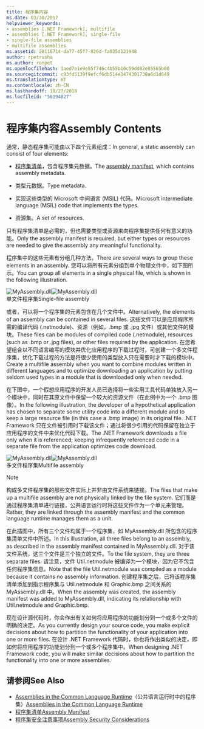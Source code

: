 ```yaml
---
title: 程序集内容
ms.date: 03/30/2017
helpviewer_keywords:
- assemblies [.NET Framework], multifile
- assemblies [.NET Framework], single-file
- single-file assemblies
- multifile assemblies
ms.assetid: 28116714-da77-45f7-826d-fa035d121948
author: rpetrusha
ms.author: ronpet
ms.openlocfilehash: 1aed7e1e9e85f746c4b55b10c59dd82e85565b00
ms.sourcegitcommit: c93fd5139f9efcf6db514e3474301738a6d1d649
ms.translationtype: HT
ms.contentlocale: zh-CN
ms.lasthandoff: 10/27/2018
ms.locfileid: "50194827"
---
```

# <a name="assembly-contents"></a><span data-ttu-id="97ced-102">程序集内容</span><span class="sxs-lookup"><span data-stu-id="97ced-102">Assembly Contents</span></span>
<span data-ttu-id="97ced-103">通常，静态程序集可能由以下四个元素组成：</span><span class="sxs-lookup"><span data-stu-id="97ced-103">In general, a static assembly can consist of four elements:</span></span>  
  
-   <span data-ttu-id="97ced-104">[程序集清单](../../../docs/framework/app-domains/assembly-manifest.md)，包含程序集元数据。</span><span class="sxs-lookup"><span data-stu-id="97ced-104">The [assembly manifest](../../../docs/framework/app-domains/assembly-manifest.md), which contains assembly metadata.</span></span>  
  
-   <span data-ttu-id="97ced-105">类型元数据。</span><span class="sxs-lookup"><span data-stu-id="97ced-105">Type metadata.</span></span>  
  
-   <span data-ttu-id="97ced-106">实现这些类型的 Microsoft 中间语言 (MSIL) 代码。</span><span class="sxs-lookup"><span data-stu-id="97ced-106">Microsoft intermediate language (MSIL) code that implements the types.</span></span>  
  
-   <span data-ttu-id="97ced-107">资源集。</span><span class="sxs-lookup"><span data-stu-id="97ced-107">A set of resources.</span></span>  
  
 <span data-ttu-id="97ced-108">只有程序集清单是必需的，但也需要类型或资源来向程序集提供任何有意义的功能。</span><span class="sxs-lookup"><span data-stu-id="97ced-108">Only the assembly manifest is required, but either types or resources are needed to give the assembly any meaningful functionality.</span></span>  
  
 <span data-ttu-id="97ced-109">程序集中的这些元素有分组几种方法。</span><span class="sxs-lookup"><span data-stu-id="97ced-109">There are several ways to group these elements in an assembly.</span></span> <span data-ttu-id="97ced-110">您可以将所有元素分组到单个物理文件中，如下图所示。</span><span class="sxs-lookup"><span data-stu-id="97ced-110">You can group all elements in a single physical file, which is shown in the following illustration.</span></span>  
  
 <span data-ttu-id="97ced-111">![MyAssembly.dll](../../../docs/framework/app-domains/media/assemblyover1.gif "assemblyover1")</span><span class="sxs-lookup"><span data-stu-id="97ced-111">![MyAssembly.dll](../../../docs/framework/app-domains/media/assemblyover1.gif "assemblyover1")</span></span>  
<span data-ttu-id="97ced-112">单文件程序集</span><span class="sxs-lookup"><span data-stu-id="97ced-112">Single-file assembly</span></span>  
  
 <span data-ttu-id="97ced-113">或者，可以将一个程序集的元素包含在几个文件中。</span><span class="sxs-lookup"><span data-stu-id="97ced-113">Alternatively, the elements of an assembly can be contained in several files.</span></span> <span data-ttu-id="97ced-114">这些文件可以是应用程序所需的编译代码 (.netmodule)、资源（例如，.bmp 或 .jpg 文件）或其他文件的模块。</span><span class="sxs-lookup"><span data-stu-id="97ced-114">These files can be modules of compiled code (.netmodule), resources (such as .bmp or .jpg files), or other files required by the application.</span></span> <span data-ttu-id="97ced-115">在您希望组合以不同语言编写的模块并优化应用程序的下载过程时，可创建一个多文件程序集，优化下载过程的方法是将很少使用的类型放入只在需要时才下载的模块中。</span><span class="sxs-lookup"><span data-stu-id="97ced-115">Create a multifile assembly when you want to combine modules written in different languages and to optimize downloading an application by putting seldom used types in a module that is downloaded only when needed.</span></span>  
  
 <span data-ttu-id="97ced-116">在下图中，一个假想应用程序的开发人员已选择将一些实用工具代码单独放入另一个模块中，同时在其原文件中保留一个较大的资源文件（在此例中为一个 .bmp 图像）。</span><span class="sxs-lookup"><span data-stu-id="97ced-116">In the following illustration, the developer of a hypothetical application has chosen to separate some utility code into a different module and to keep a large resource file (in this case a .bmp image) in its original file.</span></span> <span data-ttu-id="97ced-117">.NET Framework 只在文件被引用时下载该文件；通过将很少引用的代码保留在独立于应用程序的文件中来优化代码下载。</span><span class="sxs-lookup"><span data-stu-id="97ced-117">The .NET Framework downloads a file only when it is referenced; keeping infrequently referenced code in a separate file from the application optimizes code download.</span></span>  
  
 <span data-ttu-id="97ced-118">![MyAssembly.dll](../../../docs/framework/app-domains/media/assemblyover2.gif "assemblyover2")</span><span class="sxs-lookup"><span data-stu-id="97ced-118">![MyAssembly.dll](../../../docs/framework/app-domains/media/assemblyover2.gif "assemblyover2")</span></span>  
<span data-ttu-id="97ced-119">多文件程序集</span><span class="sxs-lookup"><span data-stu-id="97ced-119">Multifile assembly</span></span>  
  
> [!NOTE]
>  <span data-ttu-id="97ced-120">构成多文件程序集的那些文件实际上并非由文件系统来链接。</span><span class="sxs-lookup"><span data-stu-id="97ced-120">The files that make up a multifile assembly are not physically linked by the file system.</span></span> <span data-ttu-id="97ced-121">它们而是通过程序集清单进行链接，公共语言运行时将这些文件作为一个单元来管理。</span><span class="sxs-lookup"><span data-stu-id="97ced-121">Rather, they are linked through the assembly manifest and the common language runtime manages them as a unit.</span></span>  
  
 <span data-ttu-id="97ced-122">在此插图中，所有三个文件均属于一个程序集，如 MyAssembly.dll 所包含的程序集清单文件中所述。</span><span class="sxs-lookup"><span data-stu-id="97ced-122">In this illustration, all three files belong to an assembly, as described in the assembly manifest contained in MyAssembly.dll.</span></span> <span data-ttu-id="97ced-123">对于该文件系统，这三个文件是三个独立的文件。</span><span class="sxs-lookup"><span data-stu-id="97ced-123">To the file system, they are three separate files.</span></span> <span data-ttu-id="97ced-124">请注意，文件 Util.netmodule 被编译为一个模块，因为它不包含任何程序集信息。</span><span class="sxs-lookup"><span data-stu-id="97ced-124">Note that the file Util.netmodule was compiled as a module because it contains no assembly information.</span></span> <span data-ttu-id="97ced-125">创建程序集之后，已将该程序集清单添加到指示程序集与 Util.netmodule 和 Graphic.bmp 之间关系的 MyAssembly.dll 中。</span><span class="sxs-lookup"><span data-stu-id="97ced-125">When the assembly was created, the assembly manifest was added to MyAssembly.dll, indicating its relationship with Util.netmodule and Graphic.bmp.</span></span>  
  
 <span data-ttu-id="97ced-126">现在设计源代码时，你会作出有关如何将应用程序的功能划分到一个或多个文件的明确的决定。</span><span class="sxs-lookup"><span data-stu-id="97ced-126">As you currently design your source code, you make explicit decisions about how to partition the functionality of your application into one or more files.</span></span> <span data-ttu-id="97ced-127">在设计 .NET Framework 代码时，你也将作出类似的决定，即如何将应用程序的功能划分到一个或多个程序集中。</span><span class="sxs-lookup"><span data-stu-id="97ced-127">When designing .NET Framework code, you will make similar decisions about how to partition the functionality into one or more assemblies.</span></span>  
  
## <a name="see-also"></a><span data-ttu-id="97ced-128">请参阅</span><span class="sxs-lookup"><span data-stu-id="97ced-128">See Also</span></span>  
- <span data-ttu-id="97ced-129">[Assemblies in the Common Language Runtime](../../../docs/framework/app-domains/assemblies-in-the-common-language-runtime.md)（公共语言运行时中的程序集）</span><span class="sxs-lookup"><span data-stu-id="97ced-129">[Assemblies in the Common Language Runtime](../../../docs/framework/app-domains/assemblies-in-the-common-language-runtime.md)</span></span>  
- [<span data-ttu-id="97ced-130">程序集清单</span><span class="sxs-lookup"><span data-stu-id="97ced-130">Assembly Manifest</span></span>](../../../docs/framework/app-domains/assembly-manifest.md)  
- [<span data-ttu-id="97ced-131">程序集安全注意事项</span><span class="sxs-lookup"><span data-stu-id="97ced-131">Assembly Security Considerations</span></span>](../../../docs/framework/app-domains/assembly-security-considerations.md)
